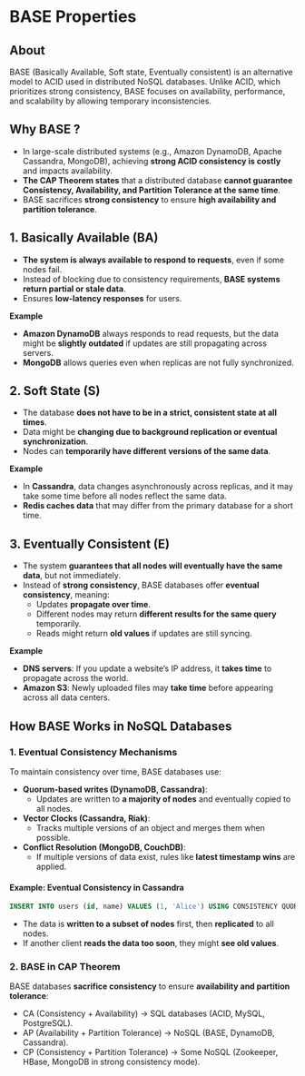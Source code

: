 # BASE Properties

## About

BASE (Basically Available, Soft state, Eventually consistent) is an alternative model to ACID used in distributed NoSQL databases. Unlike ACID, which prioritizes strong consistency, BASE focuses on availability, performance, and scalability by allowing temporary inconsistencies.

## Why BASE ?

* In large-scale distributed systems (e.g., Amazon DynamoDB, Apache Cassandra, MongoDB), achieving **strong ACID consistency is costly** and impacts availability.
* **The CAP Theorem states** that a distributed database **cannot guarantee Consistency, Availability, and Partition Tolerance at the same time**.
* BASE sacrifices **strong consistency** to ensure **high availability and partition tolerance**.

## **1. Basically Available (BA)**

* **The system is always available to respond to requests**, even if some nodes fail.
* Instead of blocking due to consistency requirements, **BASE systems return partial or stale data**.
* Ensures **low-latency responses** for users.

**Example**

* **Amazon DynamoDB** always responds to read requests, but the data might be **slightly outdated** if updates are still propagating across servers.
* **MongoDB** allows queries even when replicas are not fully synchronized.

## **2. Soft State (S)**

* The database **does not have to be in a strict, consistent state at all times**.
* Data might be **changing due to background replication or eventual synchronization**.
* Nodes can **temporarily have different versions of the same data**.

**Example**

* In **Cassandra**, data changes asynchronously across replicas, and it may take some time before all nodes reflect the same data.
* **Redis caches data** that may differ from the primary database for a short time.

## **3. Eventually Consistent (E)**

* The system **guarantees that all nodes will eventually have the same data**, but not immediately.
* Instead of **strong consistency**, BASE databases offer **eventual consistency**, meaning:
  * Updates **propagate over time**.
  * Different nodes may return **different results for the same query** temporarily.
  * Reads might return **old values** if updates are still syncing.

**Example**

* **DNS servers**: If you update a website’s IP address, it **takes time** to propagate across the world.
* **Amazon S3**: Newly uploaded files may **take time** before appearing across all data centers.

## **How BASE Works in NoSQL Databases**

### **1. Eventual Consistency Mechanisms**

To maintain consistency over time, BASE databases use:

* **Quorum-based writes (DynamoDB, Cassandra)**:
  * Updates are written to **a majority of nodes** and eventually copied to all nodes.
* **Vector Clocks (Cassandra, Riak)**:
  * Tracks multiple versions of an object and merges them when possible.
* **Conflict Resolution (MongoDB, CouchDB)**:
  * If multiple versions of data exist, rules like **latest timestamp wins** are applied.

#### **Example: Eventual Consistency in Cassandra**

```sql
INSERT INTO users (id, name) VALUES (1, 'Alice') USING CONSISTENCY QUORUM;
```

* The data is **written to a subset of nodes** first, then **replicated** to all nodes.
* If another client **reads the data too soon**, they might **see old values**.

### **2. BASE in CAP Theorem**

BASE databases **sacrifice consistency** to ensure **availability and partition tolerance**:

* CA (Consistency + Availability) → SQL databases (ACID, MySQL, PostgreSQL).
* AP (Availability + Partition Tolerance) → NoSQL (BASE, DynamoDB, Cassandra).
* CP (Consistency + Partition Tolerance) → Some NoSQL (Zookeeper, HBase, MongoDB in strong consistency mode).
